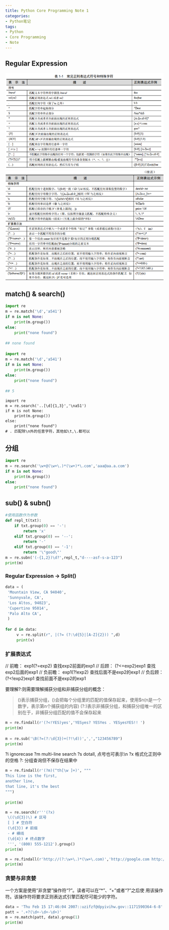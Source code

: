 ```yaml
---
title: Python Core Programming Note 1
categories:
- Python笔记
tags: 
- Python
- Core Programming
- Note
---
```


## Regular Expression
![常用表达式](./images/1570674939333.png)
![续](./images/1570674953248.png)

## match() & search()

```python
import re
m = re.match('\d','a541')
if m is not None:
    print(m.group())
else:
    print("none found")
	
## none found

import re
m = re.match('\d','a541')
if m is not None:
    print(m.group())
else:
    print("none found")
	
## 5
```
```
import re
m = re.search('..[\d]{1,3}','\na51')
if m is not None:
    print(m.group())
else:
    print("none found")
# . 匹配除\n外的任意字符，其他如\t,\.都可以
```

## 分组

```python
import re
m = re.search('\w+@(\w+\.)*(\w+)*\.com','aaa@aa.a.com')
if m is not None:
    print(m.group())
else:
    print("none found")
```

## sub() & subn()

```python
#使用函数作为参数
def repl_t(txt):
    if txt.group(0) == '-':
        return 'x'
    elif txt.group(0) == '--':
        return '-'
    elif txt.group(0) == '-1':
        return '\"good\"'
m = re.subn('(-{1,2})\d?',repl_t,"d----asf-s-a-123")
print(m)
```

### Regular Expression -> Split()

```python
data = (
 'Mountain View, CA 94040',
 'Sunnyvale, CA',
 'Los Altos, 94023',
 'Cupertino 95014',
 'Palo Alto CA',
 )

for d in data:
     v = re.split(r", |(?= (?:\d{5}|[A-Z]{2})) ",d)
     print(v)
```

### 扩展表达式
// 前瞻：
exp1(?=exp2) 查找exp2前面的exp1
// 后顾：
(?<=exp2)exp1 查找exp2后面的exp1
// 负前瞻：
exp1(?!exp2) 查找后面不是exp2的exp1
// 负后顾：
(?<!exp2)exp1 查找前面不是exp2的exp1

要理解?:则需要理解捕获分组和非捕获分组的概念：

> ()表示捕获分组，()会把每个分组里的匹配的值保存起来，使用$n(n是一个数字，表示第n个捕获组的内容)
> (?:)表示非捕获分组，和捕获分组唯一的区别在于，非捕获分组匹配的值不会保存起来


```python
m = re.findall(r'(?<!YES)yes','YESyes? YESYes . YESyesYES!! ')
print(m)

m = re.sub('\B(?=(?:\d{3})+(?!\d))',',',"123456789")
print(m)
```

?i ignorecase
?m multi-line search
?s dotall, 点号也可表示\n
?x 格式化正则中的空格
?: 分组查询但不保存在结果中

```python
m = re.findall(r'(?m)(^th[\w ]+)', """
This line is the first,
another line,
that line, it's the best
""")

print(m)
```

```python
m = re.search(r'''(?x)
 \((\d{3})\) # 区号
 [ ] # 空白符
 (\d{3}) # 前缀
 - # 横线
 (\d{4}) # 终点数字
 ''', '(800) 555-1212').group()
print(m)
```

```python
m = re.findall(r'http://(?:\w+\.)*(\w+\.com)','http://google.com http://www.google.com http://code.google.com')
print(m)
```

### 贪婪与非贪婪
一个方案是使用“非贪婪”操作符“?”。读者可以在“*”、“+”或者“?”之后使
用该操作符。该操作符将要求正则表达式引擎匹配尽可能少的字符。

```python
data = 'Thu Feb 15 17:46:04 2007::uzifzf@dpyivihw.gov::1171590364-6-8'
patt = '.+?(\d+-\d+-\d+)'
m = re.match(patt, data).group(1)
print(m)
```